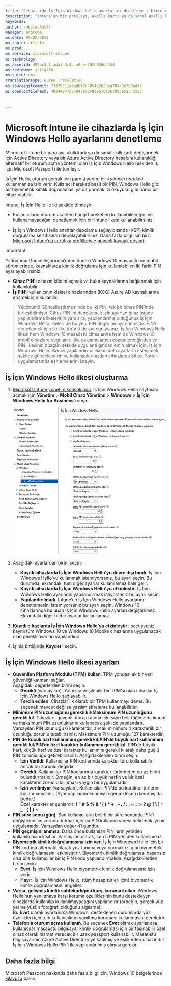 ```yaml
---
title: "Cihazlarda İş İçin Windows Hello ayarlarını denetleme | Microsoft Intune"
description: "Intune’un bir parolayı, akıllı kartı ya da sanal akıllı kartı değiştirmek için Active Directory veya bir Azure Active Directory hesabını kullanıldığı alternatif bir oturum açma yöntemi olan İş İçin Windows Hello ile nasıl tümleştiğini öğrenin."
keywords: 
author: robstackmsft
manager: angrobe
ms.date: 09/20/2016
ms.topic: article
ms.prod: 
ms.service: microsoft-intune
ms.technology: 
ms.assetid: 402bc5a1-ada3-4c4c-a0de-292d026b4444
ms.reviewer: jeffgilb
ms.suite: ems
translationtype: Human Translation
ms.sourcegitcommit: 73379311acad6f2a7054e262dea701d3e7b9ad45
ms.openlocfilehash: 40344947d7c94c90258c967da36c09c95a54335c


---
```


# Microsoft Intune ile cihazlarda İş İçin Windows Hello ayarlarını denetleme
Microsoft Intune bir parolayı, akıllı kartı ya da sanal akıllı kartı değiştirmek için Active Directory veya bir Azure Active Directory hesabını kullanıldığı alternatif bir oturum açma yöntemi olan İş İçin Windows Hello (eskiden İş için Microsoft Passport) ile tümleşir.

İş İçin Hello, oturum açmak için parola yerine bir *kullanıcı hareketi* kullanmanıza izin verir. Kullanıcı hareketi basit bir PIN, Windows Hello gibi bir biyometrik kimlik doğrulaması ya da parmak izi okuyucu gibi harici bir cihaz olabilir.

Intune, İş İçin Hello ile iki şekilde tümleşir:

-   Kullanıcıların oturum açarken hangi hareketleri kullanabileceğini ve kullanamayacağını denetlemek için bir Intune ilkesi kullanabilirsiniz.

-   İş İçin Windows Hello anahtar depolama sağlayıcısında (KSP) kimlik doğrulama sertifikaları depolayabilirsiniz. Daha fazla bilgi için bkz. [Microsoft Intune’da sertifika profilleriyle güvenli kaynak erişimi](secure-resource-access-with-certificate-profiles.md).

> [!IMPORTANT]
> Yıldönümü Güncelleştirmesi’nden önceki Windows 10 masaüstü ve mobil sürümlerinde, kaynaklarda kimlik doğrulama için kullanılabilen iki farklı PIN ayarlayabilirsiniz:
- **Cihaz PIN’i** cihazın kilidini açmak ve bulut kaynaklarına bağlanmak için kullanılabilir.
- **İş PIN’i** kullanıcının kişisel cihazlarından (KCG) Azure AD kaynaklarına erişmek için kullanılır.

>Yıldönümü Güncelleştirmesi’nde bu iki PIN, tek bir cihaz PIN’inde birleştirilmiştir.
Cihaz PIN’ini denetlemek için ayarladığınız Intune yapılandırma ilkelerinin yanı sıra, yapılandırmış olduğunuz İş İçin Windows Hello ilkeleri de bu yeni PIN değerine ayarlanmıştır.
PIN’i denetlemek için iki ilke türünü de ayarladıysanız, İş İçin Windows Hello ilkesi hem Windows 10 masaüstü cihazlarına hem de Windows 10 mobil cihazlara uygulanır.
İlke çakışmalarının çözümlendiğinden ve PIN ilkesinin düzgün şekilde uygulandığından emin olmak için, İş İçin Windows Hello İlkenizi yapılandırma ilkenizdeki ayarlarla eşleşecek şekilde güncelleştirin ve kullanıcılarınızdan cihazlarını Şifket Portalı uygulamasında eşitlemelerini isteyin.



## İş İçin Windows Hello ilkesi oluşturma

1.  [Microsoft Intune yönetim konsolunda](https://manage.microsoft.com), İş İçin Windows Hello sayfasını açmak için **Yönetim** &gt; **Mobil Cihaz Yönetimi** &gt; **Windows** &gt; **İş İçin Windows Hello for Business**’ı seçin.

    ![İş İçin Windows Hello sayfası](../media/passport.png)

2.  Aşağıdaki ayarlardan birini seçin:
    - **Kayıtlı cihazlarda İş İçin Windows Hello’yu devre dışı bırak**. İş İçin Windows Hello’yu kullanmak istemiyorsanız, bu ayarı seçin. Bu durumda, ekrandaki tüm diğer ayarlar kullanılamaz hale gelir.
    - **Kayıtlı cihazlarda İş İçin Windows Hello’yu etkinleştir**. İş İçin Windows Hello ayarlarını yapılandırmak istiyorsanız bu ayarı seçin.
    - **Yapılandırılmadı**. Intune’un İş İçin Windows Hello ayarlarını denetlemesini istemiyorsanız bu ayarı seçin. Windows 10 cihazlarında bulunan İş İçin Windows Hello ayarları değiştirilmez. Ekrandaki diğer hiçbir ayarlar kullanılamaz.
3.  **Kayıtlı cihazlarda İş İçin Windows Hello’yu etkinleştir**’i seçtiyseniz, kayıtlı tüm Windows 10 ve Windows 10 Mobile cihazlarına uygulanacak olan gerekli ayarları yapılandırın.
4.  İşiniz bittiğinde **Kaydet**’i seçin.


## İş İçin Windows Hello ilkesi ayarları

- **Güvenilen Platform Modülü (TPM) kullan**. TPM yongası ek bir veri güvenliği katmanı sağlar.<br>Aşağıdaki değerlerden birini seçin:
    - **Gerekli** (varsayılan). Yalnızca erişilebilir bir TPM’si olan cihazlar İş İçin Windows Hello sağlayabilir.
    - **Tercih edilen**. Cihazlar ilk olarak bir TPM kullanmayı dener. Bu seçenek mevcut değilse yazılım şifreleme kullanabilirler.
- **Minimum PIN uzunluğunu gerekli kıl**/**Maksimum PIN uzunluğunu gerekli kıl**. Cihazları, güvenli oturum açma için sizin belirttiğiniz minimum ve maksimum PIN uzunluklarını kullanacak şekilde yapılandırır. Varsayılan PIN uzunluğu 6 karakterdir, ancak minimum 4 karakterlik bir uzunluğu zorunlu tutabilirsiniz. Maksimum PIN uzunluğu 127 karakterdir.
- **PIN’de küçük harf kullanımını gerekli kıl**/**PIN’de büyük harf kullanımını gerekli kıl**/**PIN’de özel karakter kullanımını gerekli kıl**. PIN’de büyük harf, küçük harf ve özel karakter kullanımını gerekli kılarak daha güçlü PIN zorunluluğu getirebilirsiniz. Aşağıdakilerden birini seçin:
    - **İzin Verildi**. Kullanıcılar PIN kodlarında karakter türü kullanabilir ancak bu zorunlu değildir.
    - **Gerekli**. Kullanıcılar PIN kodlarında karakter türlerinden en az birini bulundurmalıdır. Örneğin, en az bir büyük harfin ve bir özel karakterin zorunlu kılınması yaygın bir uygulamadır.
    - **İzin verilmiyor** (varsayılan). Kullanıcılar PIN’de bu karakter türlerini kullanmamalıdır. (Ayar yapılandırılmamışsa gerçekleşen davranış da budur.)<br>Özel karakterler şunlardır: **! " # $ % &amp; ' ( ) &#42; + , - . / : ; &lt; = &gt; ? @ [ \ ] ^ _ &#96; { &#124; } ~**.
- **PIN süre sonu (gün)**. Son kullanıcıların belirli bir süre sonunda PIN’i değiştirmesini zorunlu tutmak için bir PIN kullanım süresi belirtmek iyi bir uygulamadır. Varsayılan değer 41 gündür.
- **PIN geçmişini anımsa**. Daha önce kullanılan PIN'lerin yeniden kullanılmasını kısıtlar. Varsayılan olarak, son 5 PIN yeniden kullanılamaz.
- **Biyometrik kimlik doğrulamasına izin ver**. İş İçin Windows Hello için bir PIN koduna alternatif olarak yüz tanıma veya parmak izi gibi biyometrik kimlik doğrulamasını etkinleştirir. Biyometrik kimlik doğrulaması başarısız olsa bile kullanıcılar bir iş PIN kodu yapılandırmalıdır. Aşağıdakilerden birini seçin:
    - **Evet**. İş İçin Windows Hello biyometrik kimlik doğrulamasına izin verir.
    - **Hayır**. İş İçin Windows Hello, (tüm hesap türleri için) biyometrik kimlik doğrulamasını engeller.
- **Varsa, gelişmiş kimlik sahtekarlığına karşı koruma kullan**. Windows Hello’nun yanıltmaya karşı koruma özelliklerinin bunu destekleyen cihazlarda kullanılıp kullanılmayacağını yapılandırır (örneğin, gerçek yüz yerine yüzün fotoğrafı olduğunu algılama).<br>Bu **Evet** olarak ayarlanırsa Windows, desteklenen durumlarda yüz özellikleri için tüm kullanıcıların yanıltma koruması kullanmasını gerektirir.
- **Telefonla oturum açma kullanın**. Bu seçenek **Evet** olarak ayarlanırsa, kullanıcılar masaüstü bilgisayar kimlik doğrulaması için bir taşınabilir özel cihaz olarak hizmet verecek bir uzak passport kullanabilir. Masaüstü bilgisayarının Azure Active Directory’ye katılmış ve eşlik eden cihazın bir İş İçin Windows Hello PIN’i ile yapılandırılmış olması gerekir.

## Daha fazla bilgi
Microsoft Passport hakkında daha fazla bilgi için, Windows 10 belgelerinde [kılavuza](https://technet.microsoft.com/library/mt589441.aspx) bakın.



<!--HONumber=Sep16_HO3-->


